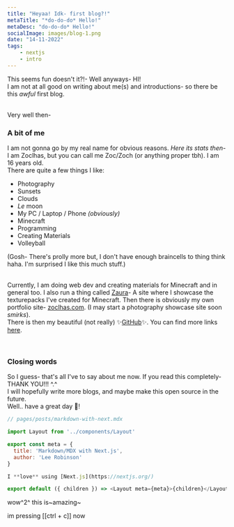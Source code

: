 ```yaml
---
title: "Heyaa! Idk- first blog?!"
metaTitle: "*do-do-do* Hello!"
metaDesc: "do-do-do* Hello!"
socialImage: images/blog-1.png
date: "14-11-2022"
tags:
    - nextjs
    - intro
---
```


This seems fun doesn't it?!- Well anyways- HI! \
I am not at all good on writing about me(s) and introductions- so there be this _awful_ first blog.

\
Very well then-

### A bit of me

I am not gonna go by my real name for obvious reasons. _Here its stats then-_ I am Zoclhas, but you can call me Zoc/Zoch (or anything proper tbh). I am 16 years old. \
There are quite a few things I like:

-   Photography
-   Sunsets
-   Clouds
-   _Le_ moon
-   My PC / Laptop / Phone _(obviously)_
-   Minecraft
-   Programming
-   Creating Materials
-   Volleyball

(Gosh- There's prolly more but, I don't have enough braincells to thing think haha. I'm surprised I like this much stuff.)

\
Currently, I am doing web dev and creating materials for Minecraft and in general too. I also run a thing called [Zaura](https://zaura.net)- A site where I showcase the texturepacks I've created for Minecraft. Then there is obviously my own portfolio site- [zoclhas.com](https://zoclhas.com). (I may start a photography showcase site soon _smirks_). \
There is then my beautiful (not really) ✨[GitHub](https://github.com/zoclhas)✨. You can find more links [here](https://zochy.xyz).

&nbsp;

### Closing words

So I guess- that's all I've to say about me now. If you read this completely- THANK YOU!!! ^.^ \
I will hopefully write more blogs, and maybe make this open source in the future. \
Well.. have a great day 💜!

```javascript
// pages/posts/markdown-with-next.mdx

import Layout from '../components/Layout'

export const meta = {
  title: 'Markdown/MDX with Next.js',
  author: 'Lee Robinson'
}

I **love** using [Next.js](https://nextjs.org/)

export default ({ children }) => <Layout meta={meta}>{children}</Layout>
```

wow^2^ this is~amazing~

im pressing [[ctrl + c]] now
